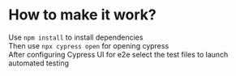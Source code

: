 # How to make it work?

Use `npm install` to install dependencies <br>
Then use `npx cypress open` for opening cypress <br>
After configuring Cypress UI for e2e select the test files to launch automated testing <br>
